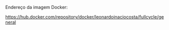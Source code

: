 Endereço da imagem Docker:

https://hub.docker.com/repository/docker/leonardoinaciocosta/fullcycle/general
